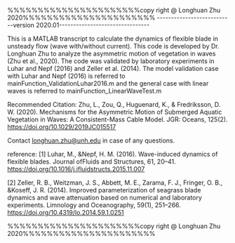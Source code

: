 %%%%%%%%%%%%%%%%%%%%%%copy right @ Longhuan Zhu 2020%%%%%%%%%%%%%%%%%%%%%%
---------------------------version 2020.01--------------------------------

This is a MATLAB transcript to calculate the dynamics of flexible blade in
unsteady flow (wave with/without current). This code is developed by 
Dr. Longhuan Zhu to analyze the asymmetric motion of vegetation in waves 
(Zhu et al., 2020). The code was validated by laboratory experiments in
Luhar and Nepf (2016) and Zeller et al. (2014). The model validation case 
with Luhar and Nepf (2016) is referred to mainFunction_ValidationLuhar2016.m
and the general case with linear waves is referred to
mainFunction_LinearWaveTest.m 

Recommended Citation:
Zhu, L., Zou, Q., Huguenard, K., & Fredriksson, D. W. (2020).
Mechanisms for the Asymmetric Motion of Submerged Aquatic Vegetation in
Waves: A Consistent-Mass Cable Model. JGR: Oceans, 125(2).
https://doi.org/10.1029/2019JC015517

Contact longhuan.zhu@unh.edu in case of any questions.

reference:
[1] Luhar, M., &Nepf, H. M. (2016). Wave-induced dynamics of flexible blades.
Journal ofFluids and Structures, 61, 20–41.
https://doi.org/10.1016/j.jfluidstructs.2015.11.007

[2] Zeller, R. B., Weitzman, J. S., Abbett, M. E., Zarama, F. J., 
Fringer, O. B., &Koseff, J. R. (2014). Improved parameterization of
seagrass blade dynamics and wave attenuation based on numerical and 
laboratory experiments. Limnology and Oceanography, 59(1), 251–266. 
https://doi.org/10.4319/lo.2014.59.1.0251

%%%%%%%%%%%%%%%%%%%%%%copy right @ Longhuan Zhu 2020%%%%%%%%%%%%%%%%%%%%%%
